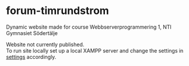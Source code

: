 # forum-timrundstrom  
Dynamic website made for course Webbserverprogrammering 1, NTI Gymnasiet Södertälje  
  
Website not currently published.  
To run site locally set up a local XAMPP server and change the settings in [settings](https://github.com/ntisod/forum-timrundstrom/blob/master/includes/settings.php) accordingly.
